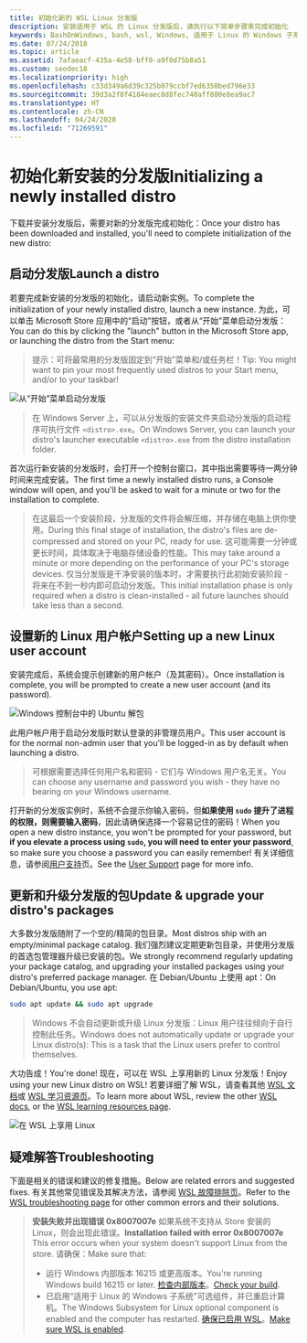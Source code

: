 ```yaml
---
title: 初始化新的 WSL Linux 分发版
description: 安装适用于 WSL 的 Linux 分发版后，请执行以下简单步骤来完成初始化
keywords: BashOnWindows, bash, wsl, Windows, 适用于 Linux 的 Windows 子系统, windowssubsystem, ubuntu, debian, suse, Windows 10
ms.date: 07/24/2018
ms.topic: article
ms.assetid: 7afaeacf-435a-4e58-bff0-a9f0d75b8a51
ms.custom: seodec18
ms.localizationpriority: high
ms.openlocfilehash: c33d349a6d39c325b079ccbf7ed6350bed796e33
ms.sourcegitcommit: 39d3a2f0f4184eaec8d8fec740aff800e8ea9ac7
ms.translationtype: HT
ms.contentlocale: zh-CN
ms.lasthandoff: 04/24/2020
ms.locfileid: "71269591"
---
```

# <a name="initializing-a-newly-installed-distro"></a><span data-ttu-id="d7346-104">初始化新安装的分发版</span><span class="sxs-lookup"><span data-stu-id="d7346-104">Initializing a newly installed distro</span></span>
<span data-ttu-id="d7346-105">下载并安装分发版后，需要对新的分发版完成初始化：</span><span class="sxs-lookup"><span data-stu-id="d7346-105">Once your distro has been downloaded and installed, you'll need to complete initialization of the new distro:</span></span>

## <a name="launch-a-distro"></a><span data-ttu-id="d7346-106">启动分发版</span><span class="sxs-lookup"><span data-stu-id="d7346-106">Launch a distro</span></span>
<span data-ttu-id="d7346-107">若要完成新安装的分发版的初始化，请启动新实例。</span><span class="sxs-lookup"><span data-stu-id="d7346-107">To complete the initialization of your newly installed distro, launch a new instance.</span></span> <span data-ttu-id="d7346-108">为此，可以单击 Microsoft Store 应用中的“启动”按钮，或者从“开始”菜单启动分发版：</span><span class="sxs-lookup"><span data-stu-id="d7346-108">You can do this by clicking the "launch" button in the Microsoft Store app, or launching the distro from the Start menu:</span></span>

> <span data-ttu-id="d7346-109">提示：可将最常用的分发版固定到“开始”菜单和/或任务栏！</span><span class="sxs-lookup"><span data-stu-id="d7346-109">Tip: You might want to pin your most frequently used distros to your Start menu, and/or to your taskbar!</span></span>

![从“开始”菜单启动分发版](media/start-menu.png)

> <span data-ttu-id="d7346-111">在 Windows Server 上，可以从分发版的安装文件夹启动分发版的启动程序可执行文件 `<distro>.exe`。</span><span class="sxs-lookup"><span data-stu-id="d7346-111">On Windows Server, you can launch your distro's launcher executable `<distro>.exe` from the distro installation folder.</span></span>

<span data-ttu-id="d7346-112">首次运行新安装的分发版时，会打开一个控制台窗口，其中指出需要等待一两分钟时间来完成安装。</span><span class="sxs-lookup"><span data-stu-id="d7346-112">The first time a newly installed distro runs, a Console window will open, and you'll be asked to wait for a minute or two for the installation to complete.</span></span>

> <span data-ttu-id="d7346-113">在这最后一个安装阶段，分发版的文件将会解压缩，并存储在电脑上供你使用。</span><span class="sxs-lookup"><span data-stu-id="d7346-113">During this final stage of installation, the distro's files are de-compressed and stored on your PC, ready for use.</span></span> <span data-ttu-id="d7346-114">这可能需要一分钟或更长时间，具体取决于电脑存储设备的性能。</span><span class="sxs-lookup"><span data-stu-id="d7346-114">This may take around a minute or more depending on the performance of your PC's storage devices.</span></span> <span data-ttu-id="d7346-115">仅当分发版是干净安装的版本时，才需要执行此初始安装阶段 - 将来在不到一秒内即可启动分发版。</span><span class="sxs-lookup"><span data-stu-id="d7346-115">This initial installation phase is only required when a distro is clean-installed - all future launches should take less than a second.</span></span>

## <a name="setting-up-a-new-linux-user-account"></a><span data-ttu-id="d7346-116">设置新的 Linux 用户帐户</span><span class="sxs-lookup"><span data-stu-id="d7346-116">Setting up a new Linux user account</span></span>

<span data-ttu-id="d7346-117">安装完成后，系统会提示创建新的用户帐户（及其密码）。</span><span class="sxs-lookup"><span data-stu-id="d7346-117">Once installation is complete, you will be prompted to create a new user account (and its password).</span></span> 

![Windows 控制台中的 Ubuntu 解包](media/UbuntuInstall.png)

<span data-ttu-id="d7346-119">此用户帐户用于启动分发版时默认登录的非管理员用户。</span><span class="sxs-lookup"><span data-stu-id="d7346-119">This user account is for the normal non-admin user that you'll be logged-in as by default when launching a distro.</span></span>

> <span data-ttu-id="d7346-120">可根据需要选择任何用户名和密码 - 它们与 Windows 用户名无关。</span><span class="sxs-lookup"><span data-stu-id="d7346-120">You can choose any username and password you wish - they have no bearing on your Windows username.</span></span> 

<span data-ttu-id="d7346-121">打开新的分发版实例时，系统不会提示你输入密码，但**如果使用 `sudo` 提升了进程的权限，则需要输入密码**，因此请确保选择一个容易记住的密码！</span><span class="sxs-lookup"><span data-stu-id="d7346-121">When you open a new distro instance, you won't be prompted for your password, but **if you elevate a process using `sudo`, you will need to enter your password**, so make sure you choose a password you can easily remember!</span></span> <span data-ttu-id="d7346-122">有关详细信息，请参阅[用户支持](user-support.md)页。</span><span class="sxs-lookup"><span data-stu-id="d7346-122">See the [User Support](user-support.md) page for more info.</span></span>

## <a name="update--upgrade-your-distros-packages"></a><span data-ttu-id="d7346-123">更新和升级分发版的包</span><span class="sxs-lookup"><span data-stu-id="d7346-123">Update & upgrade your distro's packages</span></span>

<span data-ttu-id="d7346-124">大多数分发版随附了一个空的/精简的包目录。</span><span class="sxs-lookup"><span data-stu-id="d7346-124">Most distros ship with an empty/minimal package catalog.</span></span> <span data-ttu-id="d7346-125">我们强烈建议定期更新包目录，并使用分发版的首选包管理器升级已安装的包。</span><span class="sxs-lookup"><span data-stu-id="d7346-125">We strongly recommend regularly updating your package catalog, and upgrading your installed packages using your distro's preferred package manager.</span></span> <span data-ttu-id="d7346-126">在 Debian/Ubuntu 上使用 apt：</span><span class="sxs-lookup"><span data-stu-id="d7346-126">On Debian/Ubuntu, you use apt:</span></span>

```bash
sudo apt update && sudo apt upgrade
```

> <span data-ttu-id="d7346-127">Windows 不会自动更新或升级 Linux 分发版：Linux 用户往往倾向于自行控制此任务。</span><span class="sxs-lookup"><span data-stu-id="d7346-127">Windows does not automatically update or upgrade your Linux distro(s): This is a task that the Linux users prefer to control themselves.</span></span>

<span data-ttu-id="d7346-128">大功告成！</span><span class="sxs-lookup"><span data-stu-id="d7346-128">You're done!</span></span> <span data-ttu-id="d7346-129">现在，可以在 WSL 上享用新的 Linux 分发版！</span><span class="sxs-lookup"><span data-stu-id="d7346-129">Enjoy using your new Linux distro on WSL!</span></span> <span data-ttu-id="d7346-130">若要详细了解 WSL，请查看其他 [WSL 文档](https://aka.ms/wsldocs)或 [WSL 学习资源页](https://aka.ms/learnwsl)。</span><span class="sxs-lookup"><span data-stu-id="d7346-130">To learn more about WSL, review the other [WSL docs](https://aka.ms/wsldocs), or the [WSL learning resources page](https://aka.ms/learnwsl).</span></span>

![在 WSL 上享用 Linux](media/linux-on-wsl.png)

## <a name="troubleshooting"></a><span data-ttu-id="d7346-132">疑难解答</span><span class="sxs-lookup"><span data-stu-id="d7346-132">Troubleshooting</span></span>

<span data-ttu-id="d7346-133">下面是相关的错误和建议的修复措施。</span><span class="sxs-lookup"><span data-stu-id="d7346-133">Below are related errors and suggested fixes.</span></span> <span data-ttu-id="d7346-134">有关其他常见错误及其解决方法，请参阅 [WSL 故障排除页](troubleshooting.md)。</span><span class="sxs-lookup"><span data-stu-id="d7346-134">Refer to the [WSL troubleshooting page](troubleshooting.md) for other common errors and their solutions.</span></span>

> <span data-ttu-id="d7346-135">**安装失败并出现错误 0x8007007e** 如果系统不支持从 Store 安装的 Linux，则会出现此错误。</span><span class="sxs-lookup"><span data-stu-id="d7346-135">**Installation failed with error 0x8007007e** This error occurs when your system doesn't support Linux from the store.</span></span>  <span data-ttu-id="d7346-136">请确保：</span><span class="sxs-lookup"><span data-stu-id="d7346-136">Make sure that:</span></span>
> * <span data-ttu-id="d7346-137">运行 Windows 内部版本 16215 或更高版本。</span><span class="sxs-lookup"><span data-stu-id="d7346-137">You're running Windows build 16215 or later.</span></span> <span data-ttu-id="d7346-138">[检查内部版本](troubleshooting.md#check-your-build-number)。</span><span class="sxs-lookup"><span data-stu-id="d7346-138">[Check your build](troubleshooting.md#check-your-build-number).</span></span>
> * <span data-ttu-id="d7346-139">已启用“适用于 Linux 的 Windows 子系统”可选组件，并已重启计算机。</span><span class="sxs-lookup"><span data-stu-id="d7346-139">The Windows Subsystem for Linux optional component is enabled and the computer has restarted.</span></span>  <span data-ttu-id="d7346-140">[确保已启用 WSL](troubleshooting.md#confirm-wsl-is-enabled)。</span><span class="sxs-lookup"><span data-stu-id="d7346-140">[Make sure WSL is enabled](troubleshooting.md#confirm-wsl-is-enabled).</span></span>
